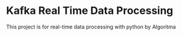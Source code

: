 # Kafka Real Time Data Processing
This project is for real-time data processing with python by Algoritma
